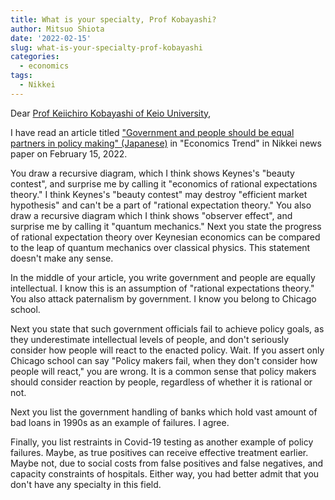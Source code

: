 ```yaml
---
title: What is your specialty, Prof Kobayashi?
author: Mitsuo Shiota
date: '2022-02-15'
slug: what-is-your-specialty-prof-kobayashi
categories:
  - economics
tags:
  - Nikkei
---
```


Dear [Prof Keiichiro Kobayashi of Keio University](https://k-ris.keio.ac.jp/html/100000402_en.html),

I have read an article titled ["Government and people should be equal partners in policy making" (Japanese)](https://www.nikkei.com/article/DGKKZO80106700U2A210C2KE8000/) in "Economics Trend" in Nikkei news paper on February 15, 2022.

You draw a recursive diagram, which I think shows Keynes's "beauty contest", and surprise me by calling it "economics of rational expectations theory." I think Keynes's "beauty contest" may destroy "efficient market hypothesis" and can't be a part of "rational expectation theory." You also draw a recursive diagram which I think shows "observer effect", and surprise me by calling it "quantum mechanics." Next you state the progress of rational expectation theory over Keynesian economics can be compared to the leap of quantum mechanics over classical physics. This statement doesn't make any sense.

In the middle of your article, you write government and people are equally intellectual. I know this is an assumption of "rational expectations theory." You also attack paternalism by government. I know you belong to Chicago school.

Next you state that such government officials fail to achieve policy goals, as they underestimate intellectual levels of people, and don't seriously consider how people will react to the enacted policy. Wait. If you assert only Chicago school can say "Policy makers fail, when they don't consider how people will react," you are wrong. It is a common sense that policy makers should consider reaction by people, regardless of whether it is rational or not.

Next you list the government handling of banks which hold vast amount of bad loans in 1990s as an example of failures. I agree.

Finally, you list restraints in Covid-19 testing as another example of policy failures. Maybe, as true positives can receive effective treatment earlier. Maybe not, due to social costs from false positives and false negatives, and capacity constraints of hospitals. Either way, you had better admit that you don't have any specialty in this field.
